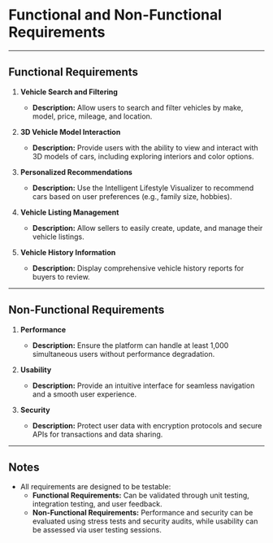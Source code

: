 # Functional and Non-Functional Requirements

---

## Functional Requirements

1. **Vehicle Search and Filtering**  
   - **Description:** Allow users to search and filter vehicles by make, model, price, mileage, and location.  

2. **3D Vehicle Model Interaction**  
   - **Description:** Provide users with the ability to view and interact with 3D models of cars, including exploring interiors and color options.  

3. **Personalized Recommendations**  
   - **Description:** Use the Intelligent Lifestyle Visualizer to recommend cars based on user preferences (e.g., family size, hobbies).
  
4. **Vehicle Listing Management**  
   - **Description:** Allow sellers to easily create, update, and manage their vehicle listings.  

5. **Vehicle History Information**  
   - **Description:** Display comprehensive vehicle history reports for buyers to review.  

---

## Non-Functional Requirements

1. **Performance**  
   - **Description:** Ensure the platform can handle at least 1,000 simultaneous users without performance degradation.  

2. **Usability**  
   - **Description:** Provide an intuitive interface for seamless navigation and a smooth user experience.  

3. **Security**  
   - **Description:** Protect user data with encryption protocols and secure APIs for transactions and data sharing.  

---

## Notes

- All requirements are designed to be testable:
  - **Functional Requirements:** Can be validated through unit testing, integration testing, and user feedback.
  - **Non-Functional Requirements:** Performance and security can be evaluated using stress tests and security audits, while usability can be assessed via user testing sessions.

